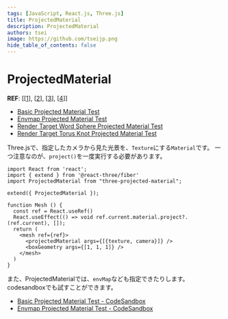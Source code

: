 ```yaml
---
tags: [JavaScript, React.js, Three.js]
title: ProjectedMaterial
description: ProjectedMaterial
authors: tsei
image: https://github.com/tseijp.png
hide_table_of_contents: false
---
```


# ProjectedMaterial
__REF__: [[[1][1]], [[2][2]], [[3][3]], [[4][4]]]

- [Basic Projected Material Test][1]
- [Envmap Projected Material Test][2]
- [Render Target Word Sphere Projected Material Test][3]
- [Render Target Torus Knot Projected Material Test][4]

[1]: https://codesandbox.io/s/hos4d
[2]: https://codesandbox.io/s/76rox
[3]: https://codesandbox.io/s/render-target-torus-knot-projected-material-test-bu7qn
[4]: https://codesandbox.io/s/render-target-word-sphere-projected-material-test-x5m07

Three.jsで、指定したカメラから見た光景を、`Texture`にする`Material`です。
一つ注意なのが、`project()`を一度実行する必要があります。

```tsx
import React from 'react';
import { extend } from '@react-three/fiber'
import ProjectedMaterial from "three-projected-material";

extend({ ProjectedMaterial });

function Mesh () {
  const ref = React.useRef()
  React.useEffect(() => void ref.current.material.project?.(ref.current), []);
  return (
    <mesh ref={ref}>
      <projectedMaterial args={[{texture, camera}]} />
      <boxGeometry args={[1, 1, 1]} />
    </mesh>
  )
}
```

また、ProjectedMaterialでは、`envMap`なども指定できたりします。
codesandboxでも試すことができます。

- [Basic Projected Material Test - CodeSandbox][76rox]
- [Envmap Projected Material Test - CodeSandbox][hos4d]

[76rox]: https://codesandbox.io/s/76rox
[hos4d]: https://codesandbox.io/s/hos4d